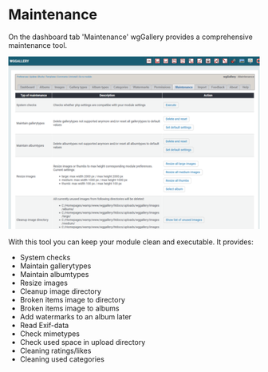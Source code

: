 # Maintenance

On the dashboard tab 'Maintenance' wgGallery provides a comprehensive maintenance tool.

![Maintenance dashboard](../../../.gitbook/assets/maintenance1.png)

With this tool you can keep your module clean and executable. It provides:

* System checks
* Maintain gallerytypes
* Maintain albumtypes
* Resize images
* Cleanup image directory
* Broken items image to directory
* Broken items image to albums
* Add watermarks to an album later
* Read Exif-data
* Check mimetypes
* Check used space in upload directory
* Cleaning ratings/likes
* Cleaning used categories

